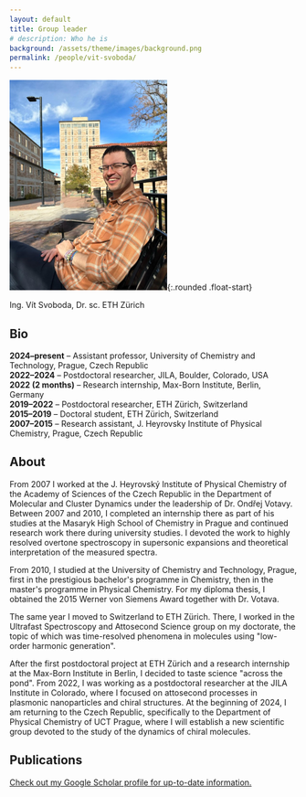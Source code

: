```yaml
---
layout: default
title: Group leader
# description: Who he is
background: /assets/theme/images/background.png
permalink: /people/vit-svoboda/
---
```


![Vit Svoboda](/assets/theme/images/vit-svoboda.png){:.rounded .float-start}

Ing. Vít Svoboda, Dr. sc. ETH Zürich

## Bio

**2024–present** – Assistant professor, University of Chemistry and Technology, Prague, Czech Republic  
**2022–2024** – Postdoctoral researcher, JILA, Boulder, Colorado, USA  
**2022 (2 months)** – Research internship, Max-Born Institute, Berlin, Germany  
**2019–2022** – Postdoctoral researcher, ETH Zürich, Switzerland  
**2015–2019** – Doctoral student, ETH Zürich, Switzerland  
**2007–2015** – Research assistant, J. Heyrovsky Institute of Physical Chemistry, Prague, Czech Republic  

<!-- [Curriculum Vitae](/documents/CV_VitSvoboda.pdf) -->

## About

From 2007 I worked at the J. Heyrovský Institute of Physical Chemistry of the Academy of Sciences of the Czech Republic in the Department of Molecular and Cluster Dynamics under the leadership of Dr. Ondřej Votavy. Between 2007 and 2010, I completed an internship there as part of his studies at the Masaryk High School of Chemistry in Prague and continued research work there during university studies. I devoted the work to highly resolved overtone spectroscopy in supersonic expansions and theoretical interpretation of the measured spectra.

From 2010, I studied at the University of Chemistry and Technology, Prague, first in the prestigious bachelor's programme in Chemistry, then in the master's programme in Physical Chemistry. For my diploma thesis, I obtained the 2015 Werner von Siemens Award together with Dr. Votava.

The same year I moved to Switzerland to ETH Zürich. There, I worked in the Ultrafast Spectroscopy and Attosecond Science group on my doctorate, the topic of which was time-resolved phenomena in molecules using "low-order harmonic generation".

After the first postdoctoral project at ETH Zürich and a research internship at the Max-Born Institute in Berlin, I decided to taste science "across the pond". From 2022, I was working as a postdoctoral researcher at the JILA Institute in Colorado, where I focused on attosecond processes in plasmonic nanoparticles and chiral structures. At the beginning of 2024, I am returning to the Czech Republic, specifically to the Department of Physical Chemistry of UCT Prague, where I will establish a new scientific group devoted to the study of the dynamics of chiral molecules.

## Publications

[Check out my Google Scholar profile for up-to-date information.](https://scholar.google.com/citations?user=X8pzua4AAAAJ)